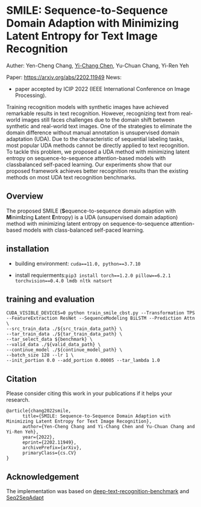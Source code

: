 # SMILE: Sequence-to-Sequence Domain Adaption with Minimizing Latent Entropy for Text Image Recognition
Auther: Yen-Cheng Chang, [Yi-Chang Chen](https://github.com/GitYCC), Yu-Chuan Chang, Yi-Ren Yeh

Paper: https://arxiv.org/abs/2202.11949
News:
- paper accepted by ICIP 2022 (IEEE International Conference on Image Processing).

Training recognition models with synthetic images have achieved remarkable results in text recognition. However, recognizing text from real-world images still faces challenges due to the domain shift between synthetic and real-world text images. One of the strategies to eliminate the domain difference without manual annotation is unsupervised domain adaptation (UDA). Due to the characteristic of sequential labeling tasks, most popular UDA methods cannot be directly applied to text recognition. To tackle this problem, we proposed a UDA method with minimizing latent entropy on sequence-to-sequence attention-based models with classbalanced self-paced learning. Our experiments show that our proposed framework achieves better recognition results than the existing methods on most UDA text recognition benchmarks.

## Overview
The proposed SMILE (**S**equence-to-sequence domain adaption with **M**inim**I**zing **L**atent **E**ntropy) is a UDA (unsupervised domain adaption) method with minimizing latent entropy on sequence-to-sequence attention-based models with class-balanced self-paced learning.

## installation
- building environment: ```cuda==11.0, python==3.7.10```

- install requierments:```pip3 install torch==1.2.0 pillow==6.2.1 torchvision==0.4.0 lmdb nltk natsort```
## training and evaluation
```
CUDA_VISIBLE_DEVICES=0 python train_smile_cbst.py --Transformation TPS --FeatureExtraction ResNet --SequenceModeling BiLSTM --Prediction Attn \
--src_train_data ./${src_train_data_path} \
--tar_train_data ./${tar_train_data_path} \
--tar_select_data ${benchmark} \
--valid_data ./${valid_data_path} \
--continue_model ./${continue_model_path} \
--batch_size 128 --lr 1 \
--init_portion 0.0 --add_portion 0.00005 --tar_lambda 1.0
```
## Citation
Please consider citing this work in your publications if it helps your research.
```
@article{chang2022smile,
      title={SMILE: Sequence-to-Sequence Domain Adaption with Minimizing Latent Entropy for Text Image Recognition}, 
      author={Yen-Cheng Chang and Yi-Chang Chen and Yu-Chuan Chang and Yi-Ren Yeh},
      year={2022},
      eprint={2202.11949},
      archivePrefix={arXiv},
      primaryClass={cs.CV}
}
```
## Acknowledgement
The implementation was based on [deep-text-recognition-benchmark](https://github.com/clovaai/deep-text-recognition-benchmark) and [Seq2SeqAdapt](https://github.com/AprilYapingZhang/Seq2SeqAdapt)

